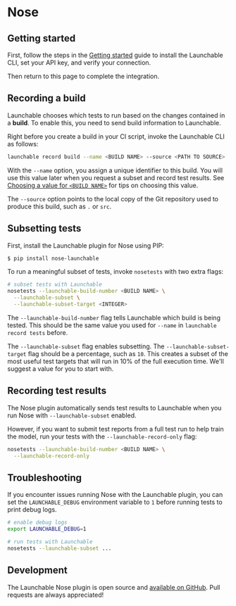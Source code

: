 # Nose

## Getting started

First, follow the steps in the [Getting started](../getting-started.md) guide to install the Launchable CLI, set your API key, and verify your connection.

Then return to this page to complete the integration.

## Recording a build

Launchable chooses which tests to run based on the changes contained in a **build**. To enable this, you need to send build information to Launchable.

Right before you create a build in your CI script, invoke the Launchable CLI as follows:

```bash
launchable record build --name <BUILD NAME> --source <PATH TO SOURCE>
```

With the `--name` option, you assign a unique identifier to this build. You will use this value later when you request a subset and record test results. See [Choosing a value for `<BUILD NAME>`](../resources/build-names.md) for tips on choosing this value.

The `--source` option points to the local copy of the Git repository used to produce this build, such as `.` or `src`.

## Subsetting tests

First, install the Launchable plugin for Nose using PIP:

```bash
$ pip install nose-launchable
```

To run a meaningful subset of tests, invoke `nosetests` with two extra flags:

```bash
# subset tests with Launchable
nosetests --launchable-build-number <BUILD NAME> \
  --launchable-subset \
  --launchable-subset-target <INTEGER>
```

The `--launchable-build-number` flag tells Launchable which build is being tested. This should be the same value you used for `--name` in `launchable record tests` before.

The `--launchable-subset` flag enables subsetting. The `--launchable-subset-target` flag should be a percentage, such as `10`. This creates a subset of the most useful test targets that will run in 10% of the full execution time. We'll suggest a value for you to start with.

## Recording test results

The Nose plugin automatically sends test results to Launchable when you run Nose with `--launchable-subset` enabled.

However, if you want to submit test reports from a full test run to help train the model, run your tests with the `--launchable-record-only` flag:

```bash
nosetests --launchable-build-number <BUILD NAME> \
  --launchable-record-only
```

## Troubleshooting

If you encounter issues running Nose with the Launchable plugin, you can set the `LAUNCHABLE_DEBUG` environment variable to `1` before running tests to print debug logs.

```bash
# enable debug logs
export LAUNCHABLE_DEBUG=1

# run tests with Launchable
nosetests --launchable-subset ...
```

## Development

The Launchable Nose plugin is open source and [available on GitHub](https://github.com/launchableinc/nose-launchable). Pull requests are always appreciated!

